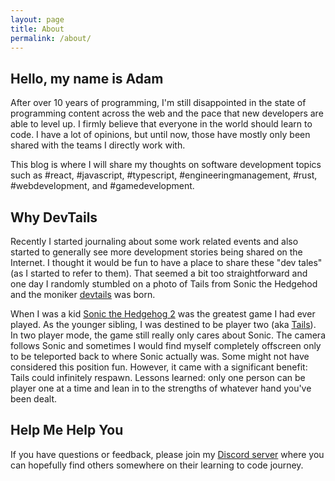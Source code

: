 ```yaml
---
layout: page
title: About
permalink: /about/
---
```


## Hello, my name is Adam

After over 10 years of programming, I'm still disappointed in the state of programming content across the web and the pace that new developers are able to level up. I firmly believe that everyone in the world should learn to code. I have a lot of opinions, but until now, those have mostly only been shared with the teams I directly work with. 

This blog is where I will share my thoughts on software development topics such as #react, #javascript, #typescript, #engineeringmanagement, #rust, #webdevelopment, and #gamedevelopment.

## Why DevTails

Recently I started journaling about some work related events and also started to generally see more development stories being shared on the Internet. I thought it would be fun to have a place to share these "dev tales" (as I started to refer to them).  That seemed a bit too straightforward and one day I randomly stumbled on a photo of Tails from Sonic the Hedgehod and the moniker [devtails](https://twitter.com/devtails) was born.

When I was a kid [Sonic the Hedgehog 2](https://en.wikipedia.org/wiki/Sonic_the_Hedgehog_2) was the greatest game I had ever played. As the younger sibling, I was destined to be player two (aka [Tails](https://en.wikipedia.org/wiki/Tails_(Sonic_the_Hedgehog))). In two player mode, the game still really only cares about Sonic. The camera follows Sonic and sometimes I would find myself completely offscreen only to be teleported back to where Sonic actually was.  Some might not have considered this position fun. However, it came with a significant benefit: Tails could infinitely respawn. Lessons learned: only one person can be player one at a time and lean in to the strengths of whatever hand you've been dealt.

<!-- ## #novice #apprentice #journeyman #expert #master

It is very difficult to find content of the appropriate depth when casually searching the web. Where applicable, I will categorize my posts by the apprenticeship terms. 

These roughly correlate to the usual job titles of junior, intermediate, senior, staff, and senior staff.  I find the term "senior" oversells how much experience someone actually has.  -->

## Help Me Help You

If you have questions or feedback, please join my [Discord server](https://discord.gg/H9r4yyc4r4) where you can hopefully find others somewhere on their learning to code journey.  